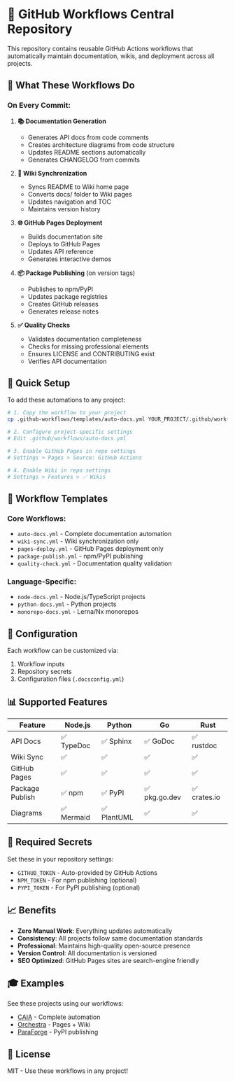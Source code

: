 # 🤖 GitHub Workflows Central Repository

This repository contains reusable GitHub Actions workflows that automatically maintain documentation, wikis, and deployment across all projects.

## 🎯 What These Workflows Do

### On Every Commit:
1. **📚 Documentation Generation**
   - Generates API docs from code comments
   - Creates architecture diagrams from code structure
   - Updates README sections automatically
   - Generates CHANGELOG from commits

2. **📖 Wiki Synchronization**
   - Syncs README to Wiki home page
   - Converts docs/ folder to Wiki pages
   - Updates navigation and TOC
   - Maintains version history

3. **🌐 GitHub Pages Deployment**
   - Builds documentation site
   - Deploys to GitHub Pages
   - Updates API reference
   - Generates interactive demos

4. **📦 Package Publishing** (on version tags)
   - Publishes to npm/PyPI
   - Updates package registries
   - Creates GitHub releases
   - Generates release notes

5. **✅ Quality Checks**
   - Validates documentation completeness
   - Checks for missing professional elements
   - Ensures LICENSE and CONTRIBUTING exist
   - Verifies API documentation

## 🚀 Quick Setup

To add these automations to any project:

```bash
# 1. Copy the workflow to your project
cp .github-workflows/templates/auto-docs.yml YOUR_PROJECT/.github/workflows/

# 2. Configure project-specific settings
# Edit .github/workflows/auto-docs.yml

# 3. Enable GitHub Pages in repo settings
# Settings > Pages > Source: GitHub Actions

# 4. Enable Wiki in repo settings
# Settings > Features > ✅ Wikis
```

## 📁 Workflow Templates

### Core Workflows:
- `auto-docs.yml` - Complete documentation automation
- `wiki-sync.yml` - Wiki synchronization only
- `pages-deploy.yml` - GitHub Pages deployment only
- `package-publish.yml` - npm/PyPI publishing
- `quality-check.yml` - Documentation quality validation

### Language-Specific:
- `node-docs.yml` - Node.js/TypeScript projects
- `python-docs.yml` - Python projects
- `monorepo-docs.yml` - Lerna/Nx monorepos

## 🔧 Configuration

Each workflow can be customized via:
1. Workflow inputs
2. Repository secrets
3. Configuration files (`.docsconfig.yml`)

## 📊 Supported Features

| Feature | Node.js | Python | Go | Rust |
|---------|---------|--------|-----|------|
| API Docs | ✅ TypeDoc | ✅ Sphinx | ✅ GoDoc | ✅ rustdoc |
| Wiki Sync | ✅ | ✅ | ✅ | ✅ |
| GitHub Pages | ✅ | ✅ | ✅ | ✅ |
| Package Publish | ✅ npm | ✅ PyPI | ✅ pkg.go.dev | ✅ crates.io |
| Diagrams | ✅ Mermaid | ✅ PlantUML | ✅ | ✅ |

## 🔐 Required Secrets

Set these in your repository settings:
- `GITHUB_TOKEN` - Auto-provided by GitHub Actions
- `NPM_TOKEN` - For npm publishing (optional)
- `PYPI_TOKEN` - For PyPI publishing (optional)

## 📈 Benefits

- **Zero Manual Work**: Everything updates automatically
- **Consistency**: All projects follow same documentation standards
- **Professional**: Maintains high-quality open-source presence
- **Version Control**: All documentation is versioned
- **SEO Optimized**: GitHub Pages sites are search-engine friendly

## 🎓 Examples

See these projects using our workflows:
- [CAIA](https://github.com/prakashgbid/caia) - Complete automation
- [Orchestra](https://github.com/prakashgbid/orchestra) - Pages + Wiki
- [ParaForge](https://github.com/prakashgbid/paraforge) - PyPI publishing

## 📝 License

MIT - Use these workflows in any project!
